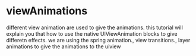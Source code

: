 # viewAnimations
different view animation are used to give the animations.
this tutorial will explain you that how to use the native UIViewAnimation blocks to give differetn effects.
we are using the spring animation., view transitions., layer animations to give the animations to the uiview

